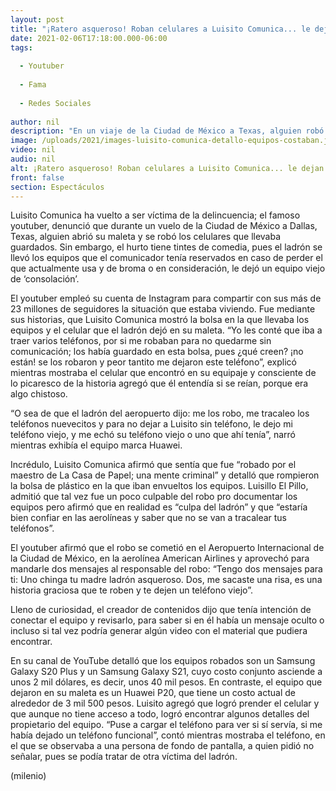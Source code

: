 ```yaml
---
layout: post
title: "¡Ratero asqueroso! Roban celulares a Luisito Comunica... le dejan uno viejo de ‘consuelo’"
date: 2021-02-06T17:18:00.000-06:00
tags:
  
  - Youtuber
  
  - Fama
  
  - Redes Sociales
  
author: nil
description: "En un viaje de la Ciudad de México a Texas, alguien robó dos celulares de Luisito Comunica´, los cuales cuestan alrededor de 40 mil pesos, a cambio le dejaron uno de aproximadamente 3 mil 500. "
image: /uploads/2021/images-luisito-comunica-detallo-equipos-costaban.jpg
video: nil
audio: nil
alt: ¡Ratero asqueroso! Roban celulares a Luisito Comunica... le dejan uno viejo de ‘consuelo’
front: false
section: Espectáculos
---
```


Luisito Comunica ha vuelto a ser víctima de la delincuencia; el famoso youtuber, denunció que durante un vuelo de la Ciudad de México a Dallas, Texas, alguien abrió su maleta y se robó los celulares que llevaba guardados. Sin embargo, el hurto tiene tintes de comedia, pues el ladrón se llevó los equipos que el comunicador tenía reservados en caso de perder el que actualmente usa y de broma o en consideración, le dejó un equipo viejo de ‘consolación’. 

El youtuber empleó su cuenta de Instagram para compartir con sus más de 23 millones de seguidores la situación que estaba viviendo. Fue mediante sus historias, que Luisito Comunica mostró la bolsa en la que llevaba los equipos y el celular que el ladrón dejó en su maleta. 
“Yo les conté que iba a traer varios teléfonos, por si me robaban para no quedarme sin comunicación; los había guardado en esta bolsa, pues ¿qué creen? ¡no están! se los robaron y peor tantito me dejaron este teléfono”, explicó mientras mostraba el celular que encontró en su equipaje y consciente de lo picaresco de la historia agregó que él entendía si se reían, porque era algo chistoso. 

“O sea de que el ladrón del aeropuerto dijo: me los robo, me tracaleo los teléfonos nuevecitos y para no dejar a Luisito sin teléfono, le dejo mi teléfono viejo, y me echó su teléfono viejo o uno que ahí tenía”, narró mientras exhibía el equipo marca Huawei. 

Incrédulo, Luisito Comunica afirmó que sentía que fue “robado por el maestro de La Casa de Papel; una mente criminal” y detalló que rompieron la bolsa de plástico en la que iban envueltos los equipos. Luisillo El Pillo, admitió que tal vez fue un poco culpable del robo pro documentar los equipos pero afirmó que en realidad es “culpa del ladrón” y que “estaría bien confiar en las aerolíneas y saber que no se van a tracalear tus teléfonos”. 

El youtuber afirmó que el robo se cometió en el Aeropuerto Internacional de la Ciudad de México, en la aerolínea American Airlines y aprovechó para mandarle dos mensajes al responsable del robo: “Tengo dos mensajes para ti: Uno chinga tu madre ladrón asqueroso. Dos, me sacaste una risa, es una historia graciosa que te roben y te dejen un teléfono viejo”. 

Lleno de curiosidad, el creador de contenidos dijo que tenía intención de conectar el equipo y revisarlo, para saber si en él había un mensaje oculto o incluso si tal vez podría generar algún video con el material que pudiera encontrar. 

En su canal de YouTube detalló que los equipos robados son un Samsung Galaxy S20 Plus y un Samsung Galaxy S21, cuyo costo conjunto asciende a unos 2 mil dólares, es decir, unos 40 mil pesos. En contraste, el equipo que dejaron en su maleta es un Huawei P20, que tiene un costo actual de alrededor de 3 mil 500 pesos. 
Luisito agregó que logró prender el celular y que aunque no tiene acceso a todo, logró encontrar algunos detalles del propietario del equipo. “Puse a cargar el teléfono para ver si sí servía, si me había dejado un teléfono funcional”, contó mientras mostraba el teléfono, en el que se observaba a una persona de fondo de pantalla, a quien pidió no señalar, pues se podía tratar de otra víctima del ladrón. 

(milenio)